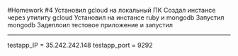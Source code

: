 #Homework #4
Установил gcloud на локальный ПК
Создал инстансе через утилиту gcloud
Установил на инстансе ruby и mongodb
Запустил mongodb
Задеплоил тестовое приложение и запустил
***

testapp_IP = 35.242.242.148
testapp_port = 9292
